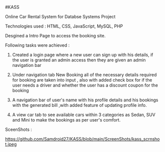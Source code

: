 #KASS

Online Car Rental System for Databse Systems Project

Technologies used : HTML, CSS, JavaScript, MySQL, PHP

Desgined a Intro Page to access the booking site.

Following tasks were achieved : 

1) Created a login page where a new user can sign up with his details, if the user is granted an admin access then they are given an admin navigation bar

2) Under navigation tab New Booking all of the necessary details required for booking are taken into input , also with added check box for if the user needs a driver and whether the user has a discount coupon for the booking

3) A navigation bar of user's name with his profile details and his bookings with the generated bill ,with added feature of updating profile info.

4) A view car tab to see available cars within 3 categories as Sedan, SUV and Mini to make the bookings as per user's comfort.

SceenShots : 

https://github.com/Samdroid27/KASS/blob/main/ScreenShots/kass_scrnshot.jpeg
